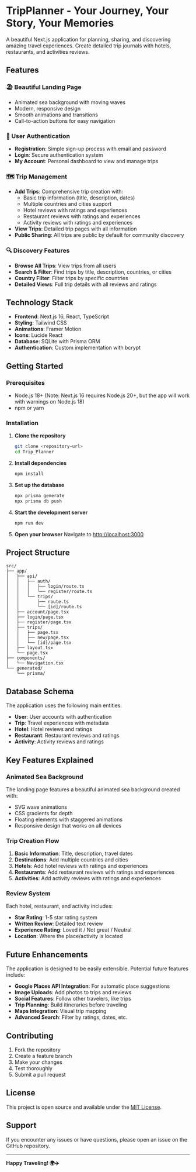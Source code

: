 # TripPlanner - Your Journey, Your Story, Your Memories

A beautiful Next.js application for planning, sharing, and discovering amazing travel experiences. Create detailed trip journals with hotels, restaurants, and activities reviews.

## Features

### 🏖️ Beautiful Landing Page
- Animated sea background with moving waves
- Modern, responsive design
- Smooth animations and transitions
- Call-to-action buttons for easy navigation

### 👤 User Authentication
- **Registration**: Simple sign-up process with email and password
- **Login**: Secure authentication system
- **My Account**: Personal dashboard to view and manage trips

### 🗺️ Trip Management
- **Add Trips**: Comprehensive trip creation with:
  - Basic trip information (title, description, dates)
  - Multiple countries and cities support
  - Hotel reviews with ratings and experiences
  - Restaurant reviews with ratings and experiences
  - Activity reviews with ratings and experiences
- **View Trips**: Detailed trip pages with all information
- **Public Sharing**: All trips are public by default for community discovery

### 🔍 Discovery Features
- **Browse All Trips**: View trips from all users
- **Search & Filter**: Find trips by title, description, countries, or cities
- **Country Filter**: Filter trips by specific countries
- **Detailed Views**: Full trip details with all reviews and ratings

## Technology Stack

- **Frontend**: Next.js 16, React, TypeScript
- **Styling**: Tailwind CSS
- **Animations**: Framer Motion
- **Icons**: Lucide React
- **Database**: SQLite with Prisma ORM
- **Authentication**: Custom implementation with bcrypt

## Getting Started

### Prerequisites
- Node.js 18+ (Note: Next.js 16 requires Node.js 20+, but the app will work with warnings on Node.js 18)
- npm or yarn

### Installation

1. **Clone the repository**
   ```bash
   git clone <repository-url>
   cd Trip_Planner
   ```

2. **Install dependencies**
   ```bash
   npm install
   ```

3. **Set up the database**
   ```bash
   npx prisma generate
   npx prisma db push
   ```

4. **Start the development server**
   ```bash
   npm run dev
   ```

5. **Open your browser**
   Navigate to [http://localhost:3000](http://localhost:3000)

## Project Structure

```
src/
├── app/
│   ├── api/
│   │   ├── auth/
│   │   │   ├── login/route.ts
│   │   │   └── register/route.ts
│   │   └── trips/
│   │       ├── route.ts
│   │       └── [id]/route.ts
│   ├── account/page.tsx
│   ├── login/page.tsx
│   ├── register/page.tsx
│   ├── trips/
│   │   ├── page.tsx
│   │   ├── new/page.tsx
│   │   └── [id]/page.tsx
│   ├── layout.tsx
│   └── page.tsx
├── components/
│   └── Navigation.tsx
└── generated/
    └── prisma/
```

## Database Schema

The application uses the following main entities:

- **User**: User accounts with authentication
- **Trip**: Travel experiences with metadata
- **Hotel**: Hotel reviews and ratings
- **Restaurant**: Restaurant reviews and ratings
- **Activity**: Activity reviews and ratings

## Key Features Explained

### Animated Sea Background
The landing page features a beautiful animated sea background created with:
- SVG wave animations
- CSS gradients for depth
- Floating elements with staggered animations
- Responsive design that works on all devices

### Trip Creation Flow
1. **Basic Information**: Title, description, travel dates
2. **Destinations**: Add multiple countries and cities
3. **Hotels**: Add hotel reviews with ratings and experiences
4. **Restaurants**: Add restaurant reviews with ratings and experiences
5. **Activities**: Add activity reviews with ratings and experiences

### Review System
Each hotel, restaurant, and activity includes:
- **Star Rating**: 1-5 star rating system
- **Written Review**: Detailed text review
- **Experience Rating**: Loved it / Not great / Neutral
- **Location**: Where the place/activity is located

## Future Enhancements

The application is designed to be easily extensible. Potential future features include:

- **Google Places API Integration**: For automatic place suggestions
- **Image Uploads**: Add photos to trips and reviews
- **Social Features**: Follow other travelers, like trips
- **Trip Planning**: Build itineraries before traveling
- **Maps Integration**: Visual trip mapping
- **Advanced Search**: Filter by ratings, dates, etc.

## Contributing

1. Fork the repository
2. Create a feature branch
3. Make your changes
4. Test thoroughly
5. Submit a pull request

## License

This project is open source and available under the [MIT License](LICENSE).

## Support

If you encounter any issues or have questions, please open an issue on the GitHub repository.

---

**Happy Traveling! 🌍✈️**